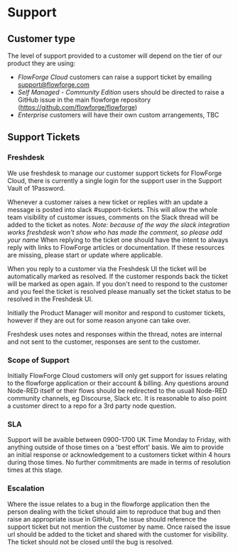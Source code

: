 # Support

## Customer type
The level of support provided to a customer will depend on the tier of our product they are using:

- *FlowForge Cloud* customers can raise a support ticket by emailing support@flowforge.com
- *Self Managed - Community Edition* users should be directed to raise a GitHub issue in the main flowforge repository (https://github.com/flowforge/flowforge) 
- *Enterprise* customers will have their own custom arrangements, TBC



## Support Tickets

### Freshdesk
We use freshdesk to manage our customer support tickets for FlowForge Cloud, there is currently a single login for the support user in the Support Vault of 1Password.

Whenever a customer raises a new ticket or replies with an update a message is posted into slack #support-tickets.
This will allow the whole team visibility of customer issues, comments on the
Slack thread will be added to the ticket as notes. _Note: because of the way the slack integration works freshdesk won't show who has made the comment, so please add your name_
When replying to the ticket one should have the intent to always reply with links
to FlowForge articles or documentation. If these resources are missing, please
start or update where applicable.

When you reply to a customer via the Freshdesk UI the ticket will be automatically marked as resolved. If the customer responds back the ticket will be marked as open again. If you don't need to respond to the customer and you feel the ticket is resolved please manually set the ticket status to be resolved in the Freshdesk UI.

Initially the Product Manager will monitor and respond to customer tickets, however if they are out for some reason anyone can take over.

Freshdesk uses notes and responses within the thread, notes are internal and not sent to the customer, responses are sent to the customer.


### Scope of Support

Initially FlowForge Cloud customers will only get support for issues relating to the flowforge application or their account & billing. Any questions around Node-RED itself or their flows should be redirected to the usuall Node-RED community channels, eg Discourse, Slack etc. It is reasonable to also point a customer direct to a repo for a 3rd party node question.

### SLA

Support will be avaible between 0900-1700 UK Time Monday to Friday, with anything outside of those times on a 'best effort' basis. We aim to provide an initial response or acknowledgement to a customers ticket within 4 hours during those times. No further commitments are made in terms of resolution times at this stage.

### Escalation

Where the issue relates to a bug in the flowforge application then the person dealing with the ticket should aim to reproduce that bug and then raise an appropriate issue in GitHub, The issue should reference the support ticket but not mention the customer by name. Once raised the issue url should be added to the ticket and shared with the customer for visibility. The ticket should not be closed until the bug is resolved.

